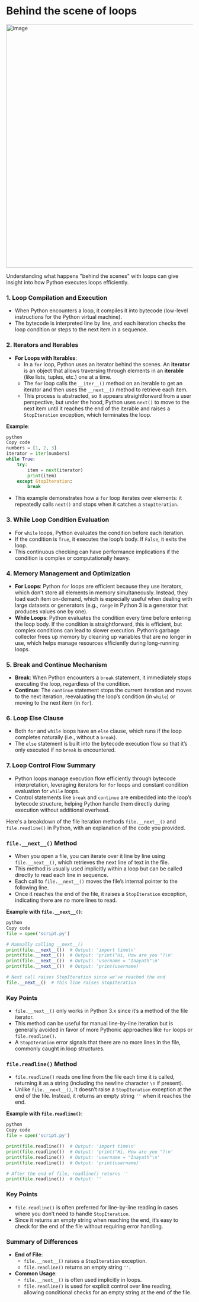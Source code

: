 # Behind the scene of loops

<img width="656" alt="image" src="https://github.com/user-attachments/assets/2e217268-535f-457e-8f50-50e571b6782c">

Understanding what happens "behind the scenes" with loops can give 
insight into how Python executes loops efficiently.

### 1. **Loop Compilation and Execution**

- When Python encounters a loop, it compiles it into bytecode (low-level instructions for the Python virtual machine).
- The bytecode is interpreted line by line, and each iteration checks the loop condition or steps to the next item in a sequence.

### 2. **Iterators and Iterables**

- **For Loops with Iterables**:
    - In a `for` loop, Python uses an iterator behind the scenes. An **iterator** is an object that allows traversing through elements in an **iterable** (like lists, tuples, etc.) one at a time.
    - The `for` loop calls the `__iter__()` method on an iterable to get an iterator and then uses the `__next__()` method to retrieve each item.
    - This process is abstracted, so it appears straightforward from a user perspective, but under the hood, Python uses `next()` to move to the next item until it reaches the end of the iterable and raises a `StopIteration` exception, which terminates the loop.

**Example**:

```python
python
Copy code
numbers = [1, 2, 3]
iterator = iter(numbers)
while True:
    try:
        item = next(iterator)
        print(item)
    except StopIteration:
        break

```

- This example demonstrates how a `for` loop iterates over elements: it repeatedly calls `next()` and stops when it catches a `StopIteration`.

### 3. **While Loop Condition Evaluation**

- For `while` loops, Python evaluates the condition before each iteration.
- If the condition is `True`, it executes the loop’s body. If `False`, it exits the loop.
- This continuous checking can have performance implications if the condition is complex or computationally heavy.

### 4. **Memory Management and Optimization**

- **For Loops**: Python `for` loops are efficient because they use iterators, which don’t store all elements in memory simultaneously. Instead, they load each item on-demand, which is especially useful when dealing with large datasets or generators (e.g., `range` in Python 3 is a generator that produces values one by one).
- **While Loops**: Python evaluates the condition every time before entering the loop body. If the condition is straightforward, this is efficient, but complex conditions can lead to slower execution. Python’s garbage collector frees up memory by cleaning up variables that are no longer in use, which helps manage resources efficiently during long-running loops.

### 5. **Break and Continue Mechanism**

- **Break**: When Python encounters a `break` statement, it immediately stops executing the loop, regardless of the condition.
- **Continue**: The `continue` statement stops the current iteration and moves to the next iteration, reevaluating the loop’s condition (in `while`) or moving to the next item (in `for`).

### 6. **Loop Else Clause**

- Both `for` and `while` loops have an `else` clause, which runs if the loop completes naturally (i.e., without a `break`).
- The `else` statement is built into the bytecode execution flow so that it’s only executed if no `break` is encountered.

### 7. **Loop Control Flow Summary**

- Python loops manage execution flow efficiently through bytecode interpretation, leveraging iterators for `for` loops and constant condition evaluation for `while` loops.
- Control statements like `break` and `continue` are embedded into the loop’s bytecode structure, helping Python handle them directly during execution without additional overhead.

Here's a breakdown of the file iteration methods `file.__next__()` and `file.readline()` in Python, with an explanation of the code you provided.

### `file.__next__()` Method

- When you open a file, you can iterate over it line by line using `file.__next__()`, which retrieves the next line of text in the file.
- This method is usually used implicitly within a loop but can be called directly to read each line in sequence.
- Each call to `file.__next__()` moves the file’s internal pointer to the following line.
- Once it reaches the end of the file, it raises a `StopIteration` exception, indicating there are no more lines to read.

**Example with `file.__next__()`**:

```python
python
Copy code
file = open('script.py')

# Manually calling __next__()
print(file.__next__())  # Output: 'import time\n'
print(file.__next__())  # Output: 'print("Hi, How are you ")\n'
print(file.__next__())  # Output: 'username = "Inayath"\n'
print(file.__next__())  # Output: 'print(username)'

# Next call raises StopIteration since we've reached the end
file.__next__()  # This line raises StopIteration

```

### Key Points

- `file.__next__()` only works in Python 3.x since it’s a method of the file iterator.
- This method can be useful for manual line-by-line iteration but is generally avoided in favor of more Pythonic approaches like `for` loops or `file.readline()`.
- A `StopIteration` error signals that there are no more lines in the file, commonly caught in loop structures.

### `file.readline()` Method

- `file.readline()` reads one line from the file each time it is called, returning it as a string (including the newline character `\n` if present).
- Unlike `file.__next__()`, it doesn’t raise a `StopIteration` exception at the end of the file. Instead, it returns an empty string `''` when it reaches the end.

**Example with `file.readline()`**:

```python
python
Copy code
file = open('script.py')

print(file.readline())  # Output: 'import time\n'
print(file.readline())  # Output: 'print("Hi, How are you ")\n'
print(file.readline())  # Output: 'username = "Inayath"\n'
print(file.readline())  # Output: 'print(username)'

# After the end of file, readline() returns ''
print(file.readline())  # Output: ''

```

### Key Points

- `file.readline()` is often preferred for line-by-line reading in cases where you don’t need to handle `StopIteration`.
- Since it returns an empty string when reaching the end, it’s easy to check for the end of the file without requiring error handling.

### Summary of Differences

- **End of File**:
    - `file.__next__()` raises a `StopIteration` exception.
    - `file.readline()` returns an empty string `''`.
- **Common Usage**:
    - `file.__next__()` is often used implicitly in loops.
    - `file.readline()` is used for explicit control over line reading, allowing conditional checks for an empty string at the end of the file.
